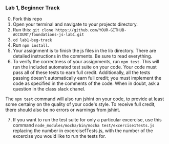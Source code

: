 ### Lab 1, Beginner Track
0. Fork this repo
1. Open your terminal and navigate to your projects directory.
2. Run this: `git clone https://github.com/YOUR-GITHUB-ACCOUNT/foundations-js-lab1.git`
3. `cd lab1-beg-track`
4. Run `npm install`.
5. Your assignment is to finish the js files in the lib directory. 
There are detailed instructions in the comments. Be sure to read everything. 
6. To verify the correctness of your assignments, run `npm test`. This will
run the included automated test suite on your code. Your code must pass all
of these tests to earn full credit. Additionally, all the tests passing doesn't
automatically earn full credit; you must implement the code as specified in the
comments of the code. When in doubt, ask a question in the class slack chanel.

The `npm test` command will also run jshint on your code, to provide at least
some certainy on the quality of your code's style. To receive full credit, there
should also be no errors or warnings from jshint.

7. If you want to run the test suite for only a particular excercise, use this
command `node_modules/mocha/bin/mocha test/excercise1Tests.js` replacing 
the number in excercise1Tests.js, with the number of the excercise you would
like to run the tests for.
